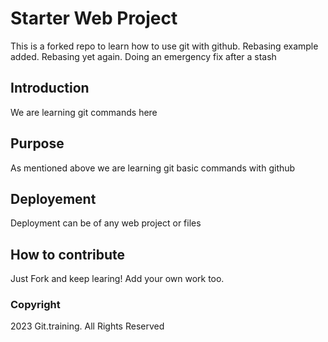# Starter Web Project

This is a forked repo to learn how to use git with github. Rebasing example added. Rebasing yet again.
Doing an emergency fix after a stash

## Introduction

We are learning git commands here

## Purpose

As mentioned above we are learning git basic commands with github

## Deployement

Deployment can be of any web project or files

## How to contribute

Just Fork and keep learing! Add your own work too.

### Copyright

2023 Git.training. All Rights Reserved

